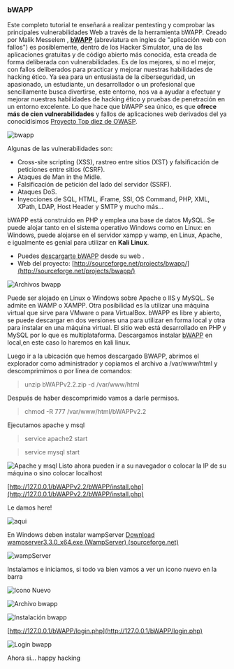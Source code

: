 ### **bWAPP**

Este completo tutorial te enseñará a realizar pentesting y comprobar las principales vulnerabilidades Web a través de la herramienta bWAPP. Creado por Malik Messelem , **[bWAPP](http://www.itsecgames.com/)** (abreviatura en ingles de "aplicación web con fallos") es posiblemente, dentro de los Hacker Simulator, una de las aplicaciones gratuitas y de código abierto más conocida, esta creada de forma deliberada con vulnerabilidades. Es de los mejores, si no el mejor, con fallos deliberados para practicar y mejorar nuestras habilidades de hacking ético. Ya sea para un entusiasta de la ciberseguridad, un apasionado, un estudiante, un desarrollador o un profesional que sencillamente busca divertirse, este entorno, nos va a ayudar a efectuar y mejorar nuestras habilidades de hacking ético y pruebas de penetración en un entorno excelente. Lo que hace que bWAPP sea único, es que **ofrece más de cien vulnerabilidades** y fallos de aplicaciones web derivados del ya conocidísimos [Proyecto Top diez de OWASP](https://owasp.org/www-project-top-ten/).

![bwapp](https://github.com/4GeeksAcademy/cybersecurity-syllabus/blob/main/assets/bwapp.png?raw=true)

Algunas de las vulnerabilidades son:

- Cross-site scripting (XSS), rastreo entre sitios (XST) y falsificación de peticiones entre sitios (CSRF).
- Ataques de Man in the Midle.
- Falsificación de petición del lado del servidor (SSRF).
- Ataques DoS.
- Inyecciones de SQL, HTML, iFrame, SSI, OS Command, PHP, XML, XPath, LDAP, Host Header y SMTP y mucho más…

bWAPP está construido en PHP y emplea una base de datos MySQL. Se puede alojar tanto en el sistema operativo Windows como en Linux: en Windows, puede alojarse en el servidor xampp y wamp, en Linux, Apache, e igualmente es genial para utilizar en **Kali Linux**.

- Puedes [descargarte bWAPP](http://www.itsecgames.com/download.htm) desde su web .
- Web del proyecto: [http://sourceforge.net/projects/bwapp/](http://sourceforge.net/projects/bwapp/)

![Archivos bwapp](https://github.com/4GeeksAcademy/cybersecurity-syllabus/blob/main/assets/archivos-bwapp.png?raw=true)

Puede ser alojado en Linux o Windows sobre Apache o IIS y MySQL. Se admite en WAMP o XAMPP. Otra posibilidad es la utilizar una máquina virtual que sirve para VMware o para VirtualBox. bWAPP es libre y abierto, se puede descargar en dos versiones una para utilizar en forma local y otra para instalar en una máquina virtual. El sitio web está desarrollado en PHP y MySQL por lo que es multiplataforma. Descargamos instalar [bWAPP](https://sourceforge.net/projects/bwapp/files/latest/download?source=files) en local,en este caso lo haremos en kali linux.

Luego ir a la ubicación que hemos descargado BWAPP, abrimos el explorador como administrador y copiamos el archivo a /var/www/html y descomprimimos o por línea de comandos:

> unzip bWAPPv2.2.zip -d /var/www/html

Después de haber descomprimido vamos a darle permisos.

> chmod -R 777 /var/www/html/bWAPPv2.2

Ejecutamos apache y msql

> service apache2 start

> service mysql start

![Apache y msql](https://github.com/4GeeksAcademy/cybersecurity-syllabus/blob/main/assets/apache-y-msql.png?raw=true)
Listo ahora pueden ir a su navegador o colocar la IP de su máquina o sino colocar localhost

[http://127.0.0.1/bWAPPv2.2/bWAPP/install.php](http://127.0.0.1/bWAPPv2.2/bWAPP/install.php)

Le damos here!

![aqui](https://github.com/4GeeksAcademy/cybersecurity-syllabus/blob/main/assets/aqui.png?raw=true)

En Windows deben instalar wampServer [Download wampserver3.3.0_x64.exe (WampServer) (sourceforge.net)](https://sourceforge.net/projects/wampserver/files/WampServer%203/WampServer%203.0.0/wampserver3.3.0_x64.exe/download)

![wampServer](https://github.com/4GeeksAcademy/cybersecurity-syllabus/blob/main/assets/wampserver.png?raw=true)

Instalamos e iniciamos, si todo va bien vamos a ver un icono nuevo en la barra

![Icono Nuevo](https://github.com/4GeeksAcademy/cybersecurity-syllabus/blob/main/assets/icono-nuevo.png?raw=true)

![Archivo bwapp](https://github.com/4GeeksAcademy/cybersecurity-syllabus/blob/main/assets/archivo-bwapp.png?raw=true)

![Instalación bwapp](https://github.com/4GeeksAcademy/cybersecurity-syllabus/blob/main/assets/instalacion-bwapp.png?raw=true)

[http://127.0.0.1/bWAPP/login.php](http://127.0.0.1/bWAPP/login.php)

![Login bwapp](https://github.com/4GeeksAcademy/cybersecurity-syllabus/blob/main/assets/login-bwapp.png?raw=true)

Ahora si… happy hacking
